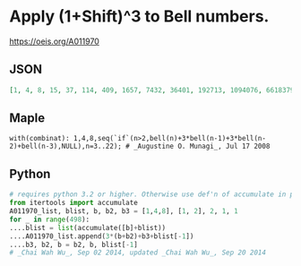 # Apply \(1\+Shift\)^3 to Bell numbers\.
https://oeis.org/A011970
## JSON
```JSON
[1, 4, 8, 15, 37, 114, 409, 1657, 7432, 36401, 192713, 1094076, 6618379, 42436913, 287151994, 2042803419, 15229360185, 118645071202, 963494800557, 8138047375093, 71351480138824, 648222594284197, 6092330403828749]
```
## Maple
```Maple
with(combinat): 1,4,8,seq(`if`(n>2,bell(n)+3*bell(n-1)+3*bell(n-2)+bell(n-3),NULL),n=3..22); # _Augustine O. Munagi_, Jul 17 2008
```
## Python
```Python
# requires python 3.2 or higher. Otherwise use def'n of accumulate in python docs.
from itertools import accumulate
A011970_list, blist, b, b2, b3 = [1,4,8], [1, 2], 2, 1, 1
for _ in range(498):
....blist = list(accumulate([b]+blist))
....A011970_list.append(3*(b+b2)+b3+blist[-1])
....b3, b2, b = b2, b, blist[-1]
# _Chai Wah Wu_, Sep 02 2014, updated _Chai Wah Wu_, Sep 20 2014
```
